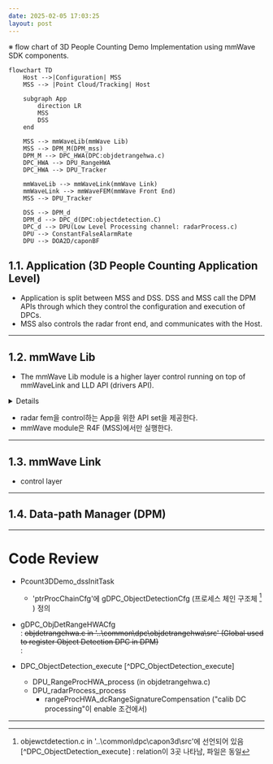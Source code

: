 ```yaml
---
date: 2025-02-05 17:03:25
layout: post
---
```



※ flow chart of 3D People Counting Demo Implementation using mmWave SDK components.  
```mermaid  
flowchart TD  
    Host -->|Configuration| MSS  
    MSS --> |Point Cloud/Tracking| Host  
    
    subgraph App
        direction LR
        MSS
        DSS
    end
    
    MSS --> mmWaveLib(mmWave Lib)
    MSS --> DPM_M(DPM_mss)
    DPM_M --> DPC_HWA(DPC:objdetrangehwa.c)
    DPC_HWA --> DPU_RangeHWA
    DPC_HWA --> DPU_Tracker
    
    mmWaveLib --> mmWaveLink(mmWave Link)
    mmWaveLink --> mmWaveFEM(mmWave Front End)
    MSS --> DPU_Tracker
    
    DSS --> DPM_d
    DPM_d --> DPC_d(DPC:objectdetection.C)
    DPC_d --> DPU(Low Level Processing channel: radarProcess.c)
    DPU --> ConstantFalseAlarmRate
    DPU --> DOA2D/caponBF
```
 

## 1.1. Application (3D People Counting Application Level)  

- Application is split between MSS and DSS. DSS and MSS call the DPM APIs through which they control the configuration and execution of DPCs.  
- MSS also controls the radar front end, and communicates with the Host.  
---  

## 1.2. mmWave Lib  

- The mmWave Lib module is a higher layer control running on top of mmWaveLink and LLD API (drivers API).  
<details>
    mmWave Lib module은 mmWaveLink와 LLD API(드라이버 API) 위에서 실행되는 상위 제어 계층이다.  
</details>  

- radar fem을 control하는 App을 위한 API set을 제공한다.  
- mmWave module은 R4F (MSS)에서만 실행한다.
---

## 1.3. mmWave Link  
- control layer  
--- 

## 1.4. Data-path Manager (DPM)  

---

# Code Review  


- Pcount3DDemo_dssInitTask
  + 'ptrProcChainCfg'에 gDPC_ObjectDetectionCfg (프로세스 체인 구조체 [^procChainCfg] ) 정의

- gDPC_ObjDetRangeHWACfg   
  : ~~objdetrangehwa.c in '..\common\dpc\objdetrangehwa\src' (Global used to register Object Detection DPC in DPM)~~  
  : 

- DPC_ObjectDetection_execute [^DPC_ObjectDetection_execute]  
  + DPU_RangeProcHWA_process (in objdetrangehwa.c)
  + DPU_radarProcess_process
    - rangeProcHWA_dcRangeSignatureCompensation ("calib DC processing"이 enable 조건에서)




---

[^ procChainCfg]: objewctdetection.c in '..\common\dpc\capon3d\src'에 선언되어 있음  
[^DPC_ObjectDetection_execute] : relation이 3곳 나타남, 파일은 동일
